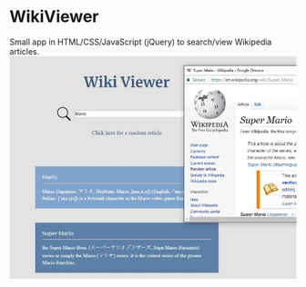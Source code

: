# WikiViewer
Small app in HTML/CSS/JavaScript (jQuery) to search/view Wikipedia articles.
![alt text](https://github.com/Jarodimus/WikiViewer/blob/master/wiki-viewer.jpg)
